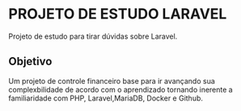 # PROJETO DE ESTUDO LARAVEL

Projeto de estudo para tirar dúvidas sobre Laravel.

## Objetivo

Um projeto de controle financeiro base para ir avançando sua complexbilidade de acordo com o aprendizado tornando inerente a familiaridade com PHP, Laravel,MariaDB, Docker e Github.
